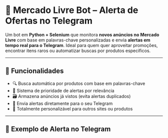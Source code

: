 # 🤖 Mercado Livre Bot – Alerta de Ofertas no Telegram

Um bot em **Python + Selenium** que monitora **novos anúncios no Mercado Livre** com base em palavras-chave personalizadas e envia **alertas em tempo real para o Telegram**. Ideal para quem quer aproveitar promoções, encontrar itens raros ou automatizar buscas por produtos específicos.

---

## 🚀 Funcionalidades

- 🔍 Busca automática por produtos com base em palavras-chave
- 🧠 Sistema de prioridade de alertas por relevância
- 🗃️ Armazena anúncios já vistos (evita alertas duplicados)
- 💬 Envia alertas diretamente para o seu Telegram
- 🔧 Totalmente personalizável para outros sites ou produtos

---

## 📸 Exemplo de Alerta no Telegram

